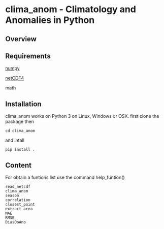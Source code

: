 
clima\_anom - Climatology and Anomalies in Python
=================================================

Overview
--------

Requirements
------------
[numpy](https://numpy.org/)

[netCDF4](https://pypi.org/project/netCDF4/)

math

Installation
------------

clima\_anom works on Python 3 on Linux, Windows or OSX.
first clone the package then

    cd clima_anom

and intall

    pip install .
    
Content
-------
For obtain a funtions list use the command help_funtion()

	read_netcdf
	clima_anom
	season
	correlation
	closest_point
	extract_area
	MAE
	RMSE
	DiasDoAno



